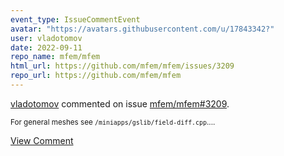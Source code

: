 ```yaml
---
event_type: IssueCommentEvent
avatar: "https://avatars.githubusercontent.com/u/17843342?"
user: vladotomov
date: 2022-09-11
repo_name: mfem/mfem
html_url: https://github.com/mfem/mfem/issues/3209
repo_url: https://github.com/mfem/mfem
---
```


<a href='https://github.com/vladotomov' target='_blank'>vladotomov</a> commented on issue <a href='https://github.com/mfem/mfem/issues/3209' target='_blank'>mfem/mfem#3209</a>.

<small>For general meshes see `/miniapps/gslib/field-diff.cpp`....</small>

<a href='https://github.com/mfem/mfem/issues/3209' target='_blank'>View Comment</a>
